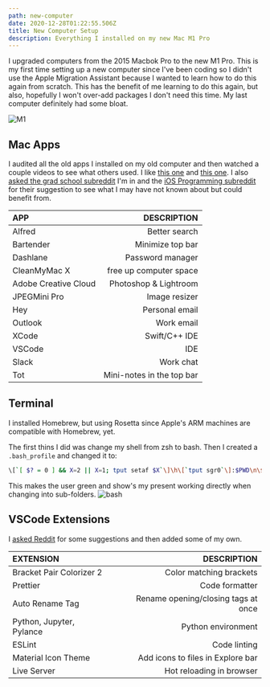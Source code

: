 ```yaml
---
path: new-computer
date: 2020-12-28T01:22:55.506Z
title: New Computer Setup
description: Everything I installed on my new Mac M1 Pro
---
```


I upgraded computers from the 2015 Macbok Pro to the new M1 Pro. This is my first time setting up a new computer since I've been coding so I didn't use the Apple Migration Assistant because I wanted to learn how to do this again from scratch. This has the benefit of me learning to do this again, but also, hopefully I won't over-add packages I don't need this time. My last computer definitely had some bloat.

![M1](/../assets/m1.jpg "Mac M1 Pro")

## Mac Apps

I audited all the old apps I installed on my old computer and then watched a couple videos to see what others used. I like [this one](https://www.youtube.com/watch?v=cIJJ6FaqKVM) and [this one](https://www.youtube.com/watch?v=ROIMJ-M21gM). I also [asked the grad school subreddit](https://www.reddit.com/r/OMSCS/comments/kklc1z/new_mac_codingdev_setup/) I'm in and the [iOS Programming subreddit](https://www.reddit.com/r/iOSProgramming/comments/kkld3m/new_mac_codingdev_setup/) for their suggestion to see what I may have not known about but could benefit from.

| APP         | DESCRIPTION | 
| :---        |     ----:   | 
| Alfred      | Better search       | 
| Bartender      | Minimize top bar       | 
| Dashlane   | Password manager        |
| CleanMyMac X      | free up computer space       | 
| Adobe Creative Cloud      | Photoshop & Lightroom       | 
| JPEGMini Pro      | Image resizer       | 
| Hey      | Personal email       | 
| Outlook      | Work email       | 
| XCode      | Swift/C++ IDE       | 
| VSCode      | IDE       | 
| Slack      | Work chat       | 
| Tot      | Mini-notes in the top bar       | 


## Terminal

I installed Homebrew, but using Rosetta since Apple's ARM machines are compatible with Homebrew, yet.

The first thins I did was change my shell from zsh to bash. Then I created a `.bash_profile` and changed it to:
```bash
\[`[ $? = 0 ] && X=2 || X=1; tput setaf $X`\]\h\[`tput sgr0`\]:$PWD\n\$
```
This makes the user green and show's my present working directly when changing into sub-folders.
![bash](/../assets/bash.png "bash")



## VSCode Extensions
I [asked Reddit](https://www.reddit.com/r/vscode/comments/kl3z1l/new_mac_vscode_setup/) for some suggestions and then added some of my own.

| EXTENSION         | DESCRIPTION | 
| :---        |     ----:   | 
| Bracket Pair Colorizer 2      | Color matching brackets       | 
| Prettier       | Code formatter       | 
| Auto Rename Tag       |  Rename opening/closing tags at once      | 
| Python, Jupyter, Pylance       |  Python environment      | 
| ESLint       | Code linting       | 
| Material Icon Theme       | Add icons to files in Explore bar       | 
| Live Server       | Hot reloading in browser       | 

